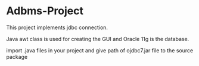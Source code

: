 # Adbms-Project
This project implements jdbc connection.


Java awt class is used for creating the GUI and Oracle 11g is the database.


import .java files in your project and give path of ojdbc7.jar file to the source package
